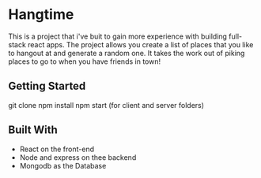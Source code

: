 # Hangtime

This is a project that i've buit to gain more experience with building full-stack react apps.
The project allows you create a list of places that you like to hangout at and generate a random one.
It takes the work out of piking places to go to when you have friends in town!

## Getting Started
git clone 
npm install
npm start (for client and server folders)

## Built With

* React on the front-end
* Node and express on thee backend
* Mongodb as the Database
